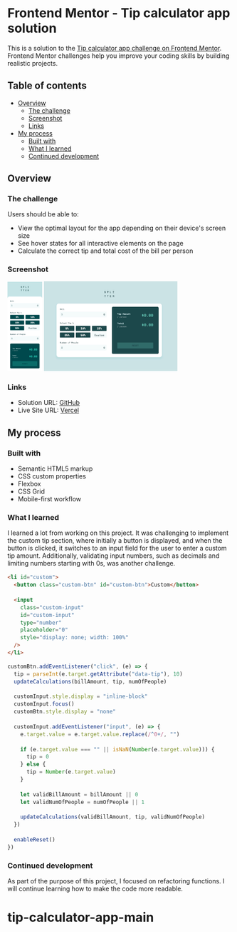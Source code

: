 # Frontend Mentor - Tip calculator app solution

This is a solution to the [Tip calculator app challenge on Frontend Mentor](https://www.frontendmentor.io/challenges/tip-calculator-app-ugJNGbJUX). Frontend Mentor challenges help you improve your coding skills by building realistic projects.

## Table of contents

- [Overview](#overview)
  - [The challenge](#the-challenge)
  - [Screenshot](#screenshot)
  - [Links](#links)
- [My process](#my-process)
  - [Built with](#built-with)
  - [What I learned](#what-i-learned)
  - [Continued development](#continued-development)

## Overview

### The challenge

Users should be able to:

- View the optimal layout for the app depending on their device's screen size
- See hover states for all interactive elements on the page
- Calculate the correct tip and total cost of the bill per person

### Screenshot

<img src="./images/375px.png" alt="375px" width="auto" height="200">
<img src="./images/1440px.jpeg" alt="1440px" width="300" height="auto">

### Links

- Solution URL: [GitHub](https://github.com/Ayako-Yokoe/tip-calculator-app-main)
- Live Site URL: [Vercel](https://tip-calculator-app-2.vercel.app/)

## My process

### Built with

- Semantic HTML5 markup
- CSS custom properties
- Flexbox
- CSS Grid
- Mobile-first workflow

### What I learned

I learned a lot from working on this project.
It was challenging to implement the custom tip section, where initially a button is displayed, and when the button is clicked, it switches to an input field for the user to enter a custom tip amount.
Additionally, validating input numbers, such as decimals and limiting numbers starting with 0s, was another challenge.

```html
<li id="custom">
  <button class="custom-btn" id="custom-btn">Custom</button>

  <input
    class="custom-input"
    id="custom-input"
    type="number"
    placeholder="0"
    style="display: none; width: 100%"
  />
</li>
```

```js
customBtn.addEventListener("click", (e) => {
  tip = parseInt(e.target.getAttribute("data-tip"), 10)
  updateCalculations(billAmount, tip, numOfPeople)

  customInput.style.display = "inline-block"
  customInput.focus()
  customBtn.style.display = "none"

  customInput.addEventListener("input", (e) => {
    e.target.value = e.target.value.replace(/^0+/, "")

    if (e.target.value === "" || isNaN(Number(e.target.value))) {
      tip = 0
    } else {
      tip = Number(e.target.value)
    }

    let validBillAmount = billAmount || 0
    let validNumOfPeople = numOfPeople || 1

    updateCalculations(validBillAmount, tip, validNumOfPeople)
  })

  enableReset()
})
```

### Continued development

As part of the purpose of this project, I focused on refactoring functions. I will continue learning how to make the code more readable.

# tip-calculator-app-main
